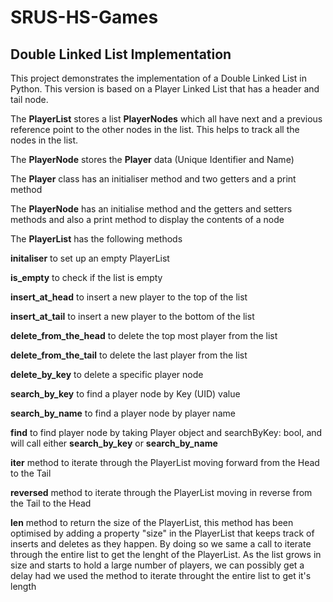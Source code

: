 # SRUS-HS-Games
## Double Linked List Implementation
This project demonstrates the implementation of a Double Linked List in Python. This version is based on a Player Linked List that has a header and tail node. 

The **PlayerList** stores a list **PlayerNodes** which all have next and a previous reference point to the other nodes in the list. This helps to track all the nodes in the list.

The **PlayerNode** stores the **Player** data (Unique Identifier and Name)

The **Player** class has an initialiser method and two getters and a print method

The **PlayerNode** has an initialise method and the getters and setters methods and also a print method to display the contents of a node

The **PlayerList** has the following methods

**initaliser** to set up an empty PlayerList

**is_empty** to check if the list is empty

**insert_at_head** to insert a new player to the top of the list

**insert_at_tail** to insert a new player to the bottom of the list

**delete_from_the_head** to delete the top most player from the list

**delete_from_the_tail** to delete the last player from the list

**delete_by_key** to delete a specific player node

**search_by_key** to find a player node by Key (UID) value

**search_by_name** to find a player node by player name

**find** to find player node by taking Player object and searchByKey: bool, and will call either **search_by_key** or **search_by_name**

**__iter__** method to iterate through the PlayerList moving forward from the Head to the Tail

**__reversed__** method to iterate through the PlayerList moving in reverse from the Tail to the Head

**__len__** method to return the size of the PlayerList, this method has been optimised 
        by adding a property "size" in the PlayerList that keeps track of inserts and deletes as they happen. 
        By doing so we same a call to iterate through the entire list to get the lenght of the PlayerList.
        As the list grows in size and starts to hold a large number of players, we can possibly get a delay 
        had we used the method to iterate throught the entire list to get it's length
